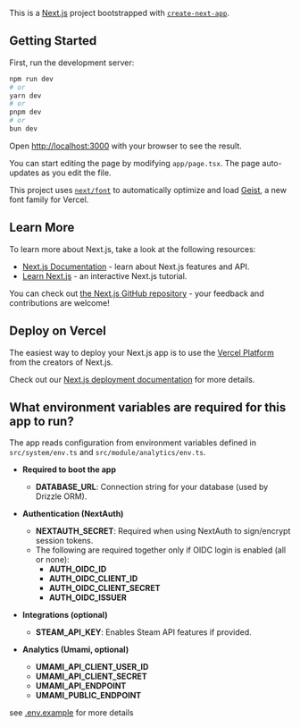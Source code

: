 This is a [Next.js](https://nextjs.org) project bootstrapped with [`create-next-app`](https://nextjs.org/docs/app/api-reference/cli/create-next-app).

## Getting Started

First, run the development server:

```bash
npm run dev
# or
yarn dev
# or
pnpm dev
# or
bun dev
```

Open [http://localhost:3000](http://localhost:3000) with your browser to see the result.

You can start editing the page by modifying `app/page.tsx`. The page auto-updates as you edit the file.

This project uses [`next/font`](https://nextjs.org/docs/app/building-your-application/optimizing/fonts) to automatically optimize and load [Geist](https://vercel.com/font), a new font family for Vercel.

## Learn More

To learn more about Next.js, take a look at the following resources:

- [Next.js Documentation](https://nextjs.org/docs) - learn about Next.js features and API.
- [Learn Next.js](https://nextjs.org/learn) - an interactive Next.js tutorial.

You can check out [the Next.js GitHub repository](https://github.com/vercel/next.js) - your feedback and contributions are welcome!

## Deploy on Vercel

The easiest way to deploy your Next.js app is to use the [Vercel Platform](https://vercel.com/new?utm_medium=default-template&filter=next.js&utm_source=create-next-app&utm_campaign=create-next-app-readme) from the creators of Next.js.

Check out our [Next.js deployment documentation](https://nextjs.org/docs/app/building-your-application/deploying) for more details.

## What environment variables are required for this app to run?

The app reads configuration from environment variables defined in `src/system/env.ts` and `src/module/analytics/env.ts`.

- **Required to boot the app**

  - **DATABASE_URL**: Connection string for your database (used by Drizzle ORM).

- **Authentication (NextAuth)**

  - **NEXTAUTH_SECRET**: Required when using NextAuth to sign/encrypt session tokens.
  - The following are required together only if OIDC login is enabled (all or none):
    - **AUTH_OIDC_ID**
    - **AUTH_OIDC_CLIENT_ID**
    - **AUTH_OIDC_CLIENT_SECRET**
    - **AUTH_OIDC_ISSUER**

- **Integrations (optional)**

  - **STEAM_API_KEY**: Enables Steam API features if provided.

- **Analytics (Umami, optional)**
  - **UMAMI_API_CLIENT_USER_ID**
  - **UMAMI_API_CLIENT_SECRET**
  - **UMAMI_API_ENDPOINT**
  - **UMAMI_PUBLIC_ENDPOINT**

see [.env.example](./.env.example) for more details

